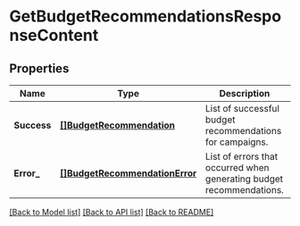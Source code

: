 # GetBudgetRecommendationsResponseContent

## Properties
Name | Type | Description | Notes
------------ | ------------- | ------------- | -------------
**Success** | [**[]BudgetRecommendation**](BudgetRecommendation.md) | List of successful budget recommendations for campaigns. | [default to null]
**Error_** | [**[]BudgetRecommendationError**](BudgetRecommendationError.md) | List of errors that occurred when generating budget recommendations. | [default to null]

[[Back to Model list]](../README.md#documentation-for-models) [[Back to API list]](../README.md#documentation-for-api-endpoints) [[Back to README]](../README.md)

